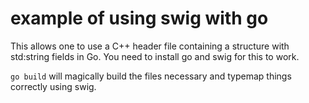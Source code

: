 example of using swig with go
=============================

This allows one to use a C++ header file containing a structure with std:string
fields in Go. You need to install go and swig for this to work.

`go build` will magically build the files necessary and typemap things
correctly using swig.
